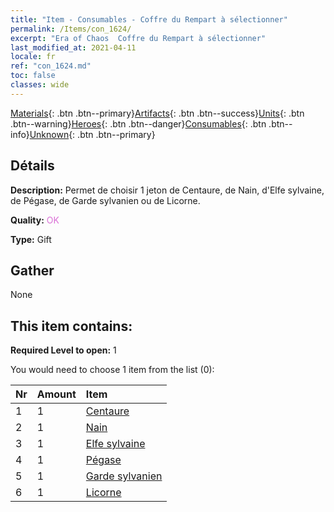 ```yaml
---
title: "Item - Consumables - Coffre du Rempart à sélectionner"
permalink: /Items/con_1624/
excerpt: "Era of Chaos  Coffre du Rempart à sélectionner"
last_modified_at: 2021-04-11
locale: fr
ref: "con_1624.md"
toc: false
classes: wide
---
```

 [Materials](/fr/Items/){: .btn .btn--primary}[Artifacts](/fr/Items/Artifacts/){: .btn .btn--success}[Units](/fr/Items/Units/){: .btn .btn--warning}[Heroes](/fr/Items/Heroes/){: .btn .btn--danger}[Consumables](/fr/Items/Consumables/){: .btn .btn--info}[Unknown](/fr/Items/Unknown/){: .btn .btn--primary}

## Détails
 **Description:** Permet de choisir 1 jeton de Centaure, de Nain, d'Elfe sylvaine, de Pégase, de Garde sylvanien ou de Licorne.

 **Quality:** <span style="color: #DA70D6">OK</span>

 **Type:** Gift

## Gather

  None

## This item contains:

 **Required Level to open:** 1

 You would need to choose 1 item from the list (0):

  | Nr | Amount |     Item    |
  |:---|:-------|:------------|
  | 1 | 1 | [Centaure](/fr/Items/unt_199/) | 
  | 2 | 1 | [Nain](/fr/Items/unt_200/) | 
  | 3 | 1 | [Elfe sylvaine](/fr/Items/unt_201/) | 
  | 4 | 1 | [Pégase](/fr/Items/unt_202/) | 
  | 5 | 1 | [Garde sylvanien](/fr/Items/unt_203/) | 
  | 6 | 1 | [Licorne](/fr/Items/unt_204/) | 
